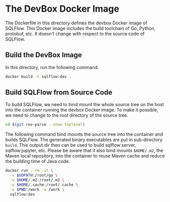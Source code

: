 # The DevBox Docker Image

The Dockerfile in this directory defines the devbox Docker image of
SQLFlow.  This Docker image includes the build toolchain of Go,
Python, protobuf, etc.  It doesn't change with respect to the source
code of SQLFlow.

## Build the DevBox Image

In this directory, run the following command.

```bash
docker build -t sqlflow:dev .
```

## Build SQLFlow from Source Code

To build SQLFlow, we need to bind mount the whole source tree on the
host into the container running the devbox Docker image.  To make it
possible, we need to change to the root directory of the source tree.

```bash
cd $(git rev-parse --show-toplevel)
```

The following command bind mounts the source tree into the container
and builds SQLFlow.  The generated binary executables are put in
sub-directory `build`.  This output dir then can be used to build
sqlflow:server, sqlflow:jupyter, etc. Please be aware that it also
bind mounts `$HOME/.m2`, the Maven local repository, into the container
to reuse Maven cache and reduce the building time of Java code.

```bash
docker run --rm -it \
  -v $GOPATH:/root/go \
  -v $HOME/.m2:/root/.m2 \
  -v $HOME/.cache:/root/.cache \
  -v $PWD:/work -w /work \
  sqlflow:dev
```


